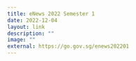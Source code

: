 ```yaml
---
title: eNews 2022 Semester 1
date: 2022-12-04
layout: link
description: ""
image: ""
external: https://go.gov.sg/enews202201
---
```





